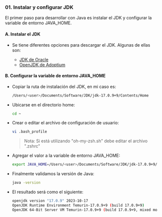 ### 01. Instalar y configurar JDK
El primer paso para desarrollar con Java es instalar el JDK 
y configurar la variable de entorno JAVA_HOME.

#### A. Instalar el JDK
- Se tiene diferentes opciones para descargar el JDK. Algunas de 
ellas son: 

  - [JDK de Oracle](https://www.oracle.com/pe/java/technologies/downloads/)
  - [OpenJDK de Adoptium](https://adoptium.net/es/)

#### B. Configurar la variable de entorno JAVA_HOME
- Copiar la ruta de instalación del JDK, en mi caso es: 
  ``` bash
  /Users/<user>/Documents/Software/JDK/jdk-17.0.9+9/Contents/Home
  ```

- Ubicarse en el directorio home:
  ```bash
  cd ~
  ```

- Crear o editar el archivo de configuración de usuario:
  ```bash
  vi .bash_profile
  ```  
  > Nota: Si está utilizando "oh-my-zsh.sh" debe editar el archivo ".zshrc"

- Agregar el valor a la variable de entorno JAVA_HOME:
  ```bash
  export JAVA_HOME=/Users/<user>/Documents/Software/JDK/jdk-17.0.9+9/Contents/Home
  ```

- Finalmente validamos la versión de Java:
  ```bash
  java -version
  ```

- El resultado será como el siguiente:
  ```bash
  openjdk version "17.0.9" 2023-10-17
  OpenJDK Runtime Environment Temurin-17.0.9+9 (build 17.0.9+9)
  OpenJDK 64-Bit Server VM Temurin-17.0.9+9 (build 17.0.9+9, mixed mode)
  ```